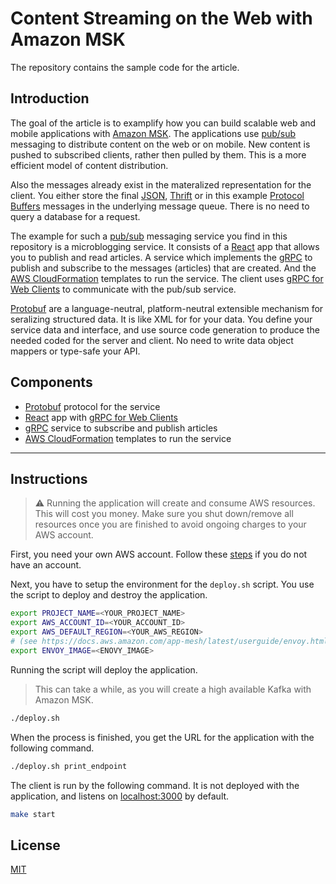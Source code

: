 # Content Streaming on the Web with Amazon MSK

The repository contains the sample code for the article.

## Introduction

The goal of the article is to examplify how you can build scalable web and mobile applications with [Amazon MSK](https://aws.amazon.com/msk/). The applications use [pub/sub](https://aws.amazon.com/pub-sub-messaging/) messaging to distribute content on the web or on mobile. New content is pushed to subscribed clients, rather then pulled by them. This is a more efficient model of content distribution.

Also the messages already exist in the materalized representation for the client. You either store the final [JSON](https://www.json.org/), [Thrift](https://thrift.apache.org) or in this example [Protocol Buffers](https://developers.google.com/protocol-buffers) messages in the underlying message queue. There is no need to query a database for a request.

The example for such a [pub/sub](https://aws.amazon.com/pub-sub-messaging/) messaging service you find in this repository is a microblogging service. It consists of a [React](https://reactjs.org/) app that allows you to publish and read articles. A service which implements the [gRPC](https://grpc.io/) to publish and subscribe to the messages (articles) that are created. And the [AWS CloudFormation](https://aws.amazon.com/cloudformation/) templates to run the service. The client uses [gRPC for Web Clients](https://github.com/grpc/grpc-web) to communicate with the pub/sub service.

[Protobuf](https://developers.google.com/protocol-buffers) are a language-neutral, platform-neutral extensible mechanism for seralizing structured data. It is like XML for for your data. You define your service data and interface, and use source code generation to produce the needed coded for the server and client. No need to write data object mappers or type-safe your API.

## Components

- [Protobuf](https://developers.google.com/protocol-buffers) protocol for the service
- [React](https://reactjs.org/) app with [gRPC for Web Clients](https://github.com/grpc/grpc-web)
- [gRPC](https://grpc.io) service to subscribe and publish articles
- [AWS CloudFormation](https://aws.amazon.com/cloudformation/) templates to run the service

---

## Instructions

> :warning: Running the application will create and consume AWS resources. This will cost you money. Make sure you shut down/remove all resources once you are finished to avoid ongoing charges to your AWS account.

First, you need your own AWS account. Follow these [steps](https://aws.amazon.com/premiumsupport/knowledge-center/create-and-activate-aws-account/) if you do not have an account.

Next, you have to setup the environment for the `deploy.sh` script. You use the script to deploy and destroy the application.

```bash
export PROJECT_NAME=<YOUR_PROJECT_NAME>
export AWS_ACCOUNT_ID=<YOUR_ACCOUNT_ID>
export AWS_DEFAULT_REGION=<YOUR_AWS_REGION>
# (see https://docs.aws.amazon.com/app-mesh/latest/userguide/envoy.html)
export ENVOY_IMAGE=<ENOVY_IMAGE>
```

Running the script will deploy the application.

> This can take a while, as you will create a high available Kafka with Amazon MSK.

```bash
./deploy.sh
```

When the process is finished, you get the URL for the application with the following command.

```bash
./deploy.sh print_endpoint
```

The client is run by the following command. It is not deployed with the application, and listens on [localhost:3000](http://localhost:3000) by default.

```bash
make start
```

## License

[MIT](/LICENSE)
